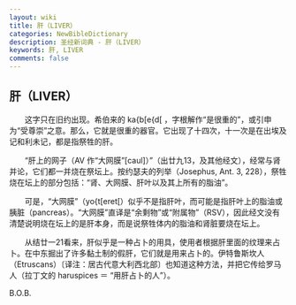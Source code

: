 ```yaml
---
layout: wiki
title: 肝（LIVER）
categories: NewBibleDictionary
description: 圣经新词典 - 肝（LIVER）
keywords: 肝, LIVER
comments: false
---
```


## 肝（LIVER）

　　这字只在旧约出现。希伯来的 ka{b[e{d[ ，字根解作“是很重的”，或引申为“受尊崇”之意。那么，它就是很重的器官。它出现了十四次，十一次是在出埃及记和利未记，都是指祭牲的肝。

　　“肝上的网子（AV 作“大网膜”[caul]）”（出廿九13，及其他经文），经常与肾并论，它们都一并烧在祭坛上。按约瑟夫的列举（Josephus, Ant. 3, 228），祭牲烧在坛上的部分包括：“肾、大网膜、肝叶以及其上所有的脂油”。

　　可是，“大网膜”（yo{t[eret[）似乎不是指肝叶，而可能是指肝叶上的脂油或胰脏（pancreas）。“大网膜”直译是“余剩物”或“附属物”（RSV），因此经文没有清楚说明烧在坛上的是肝本身，而是说祭牲体内的脂油和肾脏要烧在坛上。

　　从结廿一21看来，肝似乎是一种占卜的用具，使用者根据肝里面的纹理来占卜。在中东掘出了许多黏土制的假肝，它们就是用来占卜的。伊特鲁斯坎人（Etruscans）〔译注：居古代意大利西北部〕也知道这种方法，并把它传给罗马人（拉丁文的 haruspices ＝ “用肝占卜的人”）。

B.O.B.








